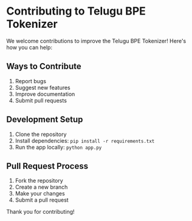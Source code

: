 # Contributing to Telugu BPE Tokenizer

We welcome contributions to improve the Telugu BPE Tokenizer! Here's how you can help:

## Ways to Contribute

1. Report bugs
2. Suggest new features
3. Improve documentation
4. Submit pull requests

## Development Setup

1. Clone the repository
2. Install dependencies: `pip install -r requirements.txt`
3. Run the app locally: `python app.py`

## Pull Request Process

1. Fork the repository
2. Create a new branch
3. Make your changes
4. Submit a pull request

Thank you for contributing! 
